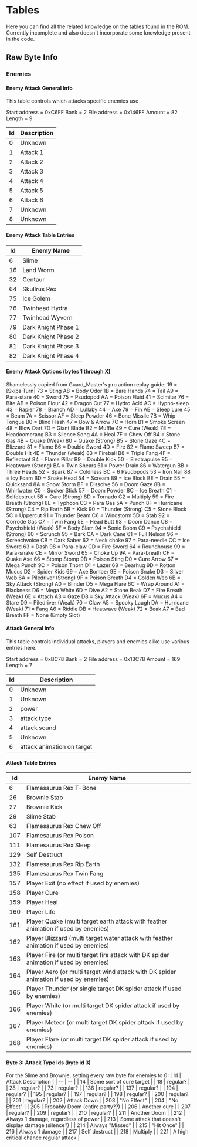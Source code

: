# Tables

Here you can find all the related knowledge on the tables found in the ROM. Currently incomplete and also doesn't incorporate some knowledge present in the code.

## Raw Byte Info

### Enemies

#### Enemy Attack General Info

This table controls which attacks specific enemies use

Start address = 0xC6FF
Bank = 2
File address = 0x146FF
Amount = 82
Length = 9

| Id | Description |
| -- | -- |
| 0 | Unknown |
| 1 | Attack 1 |
| 2 | Attack 2 |
| 3 | Attack 3 |
| 4 | Attack 4 |
| 5 | Attack 5 |
| 6 | Attack 6 |
| 7 | Unknown |
| 8 | Unknown |


#### Enemy Attack Table Entries


| Id | Enemy Name |
| --  | -- |
| 6 | Slime |
| 16 | Land Worm |
| 32 | Centaur |
| 64 | Skullrus Rex |
| 75 | Ice Golem |
| 76 | Twinhead Hydra |
| 77 | Twinhead Wyvern |
| 79 | Dark Knight Phase 1 |
| 80 | Dark Knight Phase 2 |
| 81 | Dark Knight Phase 3 |
| 82 | Dark Knight Phase 4 |

#### Enemy Attack Options (bytes 1 through X)

Shamelessly copied from Guard_Master's pro action replay guide:
19 = [Skips Turn]           73 = Sting                A8 = Body Odor
1B = Bare Hands             74 = Tail                 A9 = Para-stare
40 = Sword                  75 = Psudopod             AA = Poison Fluid
41 = Scimitar               76 = Bite                 AB = Poison Flour
42 = Dragon Cut             77 = Hydro Acid           AC = Hypno-sleep
43 = Rapier                 78 = Branch               AD = Lullaby
44 = Axe                    79 = Fin                  AE = Sleep Lure
45 = Beam                   7A = Scissor              AF = Sleep Powder
46 = Bone Missile           7B = Whip Tongue          B0 = Blind Flash
47 = Bow & Arrow            7C = Horn                 B1 = Smoke Screen
48 = Blow Dart              7D = Giant Blade          B2 = Muffle
49 = Cure (Weak)            7E = Headoomerang         B3 = Silence Song
4A = Heal                   7F = Chew Off             B4 = Stone Gas
4B = Quake (Weak)           80 = Quake (Strong)       B5 = Stone Gaze
4C = Blizzard               81 = Flame                B6 = Double Sword
4D = Fire                   82 = Flame Sweep          B7 = Double Hit
4E = Thunder (Weak)         83 = Fireball             B8 = Triple Fang
4F = Reflectant             84 = Flame Pillar         B9 = Double Kick
50 = Electrapulse           85 = Heatwave (Strong)    BA = Twin Shears
51 = Power Drain            86 = Watergun             BB = Three Heads
52 = Spark                  87 = Coldness             BC = 6 Psudopods
53 = Iron Nail              88 = Icy Foam             BD = Snake Head
54 = Scream                 89 = Ice Block            BE = Drain
55 = Quicksand              8A = Snow Storm           BF = Dissolve
56 = Doom Gaze              8B = Whirlwater           C0 = Sucker Stick
57 = Doom Powder            8C = Ice Breath           C1 = Selfdestruct
58 = Cure (Strong)          8D = Tornado              C2 = Multiply
59 = Fire Breath (Strong)   8E = Typhoon              C3 = Para Gas
5A = Punch                  8F = Hurricane (Strong)   C4 = Rip Earth
5B = Kick                   90 = Thunder (Strong)     C5 = Stone Block
5C = Uppercut               91 = Thunder Beam         C6 = Windstorm
5D = Stab                   92 = Corrode Gas          C7 = Twin Fang
5E = Head Butt              93 = Doom Dance           C8 = Psychshield (Weak)
5F = Body Slam              94 = Sonic Boom           C9 = Psychshield (Strong)
60 = Scrunch                95 = Bark                 CA = Dark Cane
61 = Full Nelson            96 = Screechvoice         CB = Dark Saber
62 = Neck choke             97 = Para-needle          CC = Ice Sword
63 = Dash                   98 = Para-claw            CD = Fire Sword
64 = Roundhouse             99 = Para-snake           CE = Mirror Sword
65 = Choke Up               9A = Para-breath          CF = Quake Axe
66 = Stomp Stomp            9B = Poison Sting         D0 = Cure Arrow
67 = Mega Punch             9C = Poison Thorn         D1 = Lazer
68 = Bearhug                9D = Rotton Mucus         D2 = Spider Kids
69 = Axe Bomber             9E = Poison Snake         D3 = Silver Web
6A = Piledriver (Strong)    9F = Poison Breath        D4 = Golden Web
6B = Sky Attack (Strong)    A0 = Blinder              D5 = Mega Flare
6C = Wrap Around            A1 = Blackness            D6 = Mega White
6D = Dive                   A2 = Stone Beak           D7 = Fire Breath (Weak)
6E = Attach                 A3 = Gaze                 D8 = Sky Attack (Weak)
6F = Mucus                  A4 = Stare                D9 = Piledriver (Weak)
70 = Claw                   A5 = Spooky Laugh         DA = Hurricane (Weak)
71 = Fang                   A6 = Riddle               DB = Heatwave (Weak)
72 = Beak                   A7 = Bad Breath           FF = None (Empty Slot)

#### Attack General Info

This table controls individual attacks, players and enemies alike use various entries here.

Start address = 0xBC78
Bank = 2
File address = 0x13C78
Amount = 169
Length = 7

| Id | Description |
| --  | -- |
| 0 | Unknown |
| 1 | Unknown |
| 2 | power |
| 3 | attack type |
| 4 | attack sound |
| 5 | Unknown |
| 6 | attack animation on target |

#### Attack Table Entries

| Id | Enemy Name |
| --  | -- |
| 6 | Flamesaurus Rex T-Bone |
| 26 | Brownie Stab |
| 27 | Brownie Kick |
| 29 | Slime Stab |
| 63 | Flamesaurus Rex Chew Off |
| 107 | Flamesaurus Rex Poison |
| 111 | Flamesaurus Rex Sleep |
| 129 | Self Destruct |
| 132 | Flamesaurus Rex Rip Earth |
| 135 | Flamesaurus Rex Twin Fang |
| 157 | Player Exit (no effect if used by enemies) |
| 158 | Player Cure |
| 159 | Player Heal |
| 160 | Player Life |
| 161 | Player Quake (multi target earth attack with feather animation if used by enemies) |
| 162 | Player Blizzard (multi target water attack with feather animation if used by enemies) |
| 163 | Player Fire (or multi target fire attack with DK spider animation if used by enemies)  |
| 164 | Player Aero (or multi target wind attack with DK spider animation if used by enemies)  |
| 165 | Player Thunder (or single target DK spider attack if used by enemies) |
| 166 | Player White (or multi target DK spider attack if used by enemies) |
| 167 | Player Meteor (or multi target DK spider attack if used by enemies) |
| 168 | Player Flare (or multi target DK spider attack if used by enemies) |

#### Byte 3: Attack Type Ids (byte id 3)

For the Slime and Brownie, setting every raw byte for enemies to 0:
| Id  | Attack Description |
| --  | -- |
| 14 | Some sort of cure target |
| 18 | regular? |
| 28 | regular? |
| 73 | regular? |
| 136 | regular? |
| 137 | regular? |
| 194 | regular? |
| 195 | regular? |
| 197 | regular? |
| 198 | regular? |
| 200 | regular? |
| 201 | regular? |
| 202 | Attack Down |
| 203 | "No Effect" |
| 204 | "No Effect" |
| 205 | Probably Doom (entire party??) |
| 206 | Another cure |
| 207 | regular? |
| 209 | regular? |
| 210 | regular? |
| 211 | Another Doom |
| 212 | Always 1 damage, regardless of power |
| 213 | Some attack that doesn't display damage (silence?) |
| 214 | Always "Missed" |
| 215 | "Hit Once" |
| 216 | Always 1 damage |
| 217 | Self destruct |
| 218 | Multiply |
| 221 | A high critical chance regular attack |
